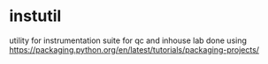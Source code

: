# instutil
utility for instrumentation suite for qc and inhouse lab
done using
https://packaging.python.org/en/latest/tutorials/packaging-projects/